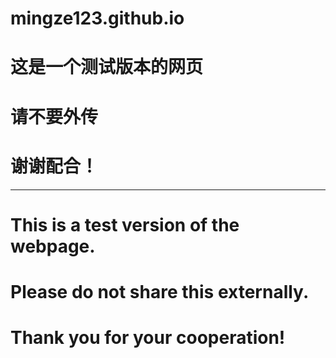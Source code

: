 # mingze123.github.io

# 这是一个测试版本的网页
# 请不要外传
# 谢谢配合！
---
# This is a test version of the webpage.
# Please do not share this externally.
# Thank you for your cooperation!

